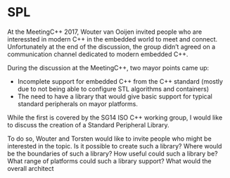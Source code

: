 # SPL

At the MeetingC++ 2017, Wouter van Ooijen invited people who are interessted in modern C++ in the embedded world to meet and connect. Unfortunately at the end of the discussion, the group didn’t agreed on a communication channel dedicated to modern embedded C++.

During the discussion at the MeetingC++, two mayor points came up:
- Incomplete support for embedded C++ from the C++ standard (mostly due to not being able to configure STL algorithms and containers)
- The need to have a library that would give basic support for typical standard peripherals on mayor platforms.

While the first is covered by the SG14 ISO C++ working group, I would like to discuss the creation of a Standard Peripheral Library.

To do so, Wouter and Torsten would like to invite people who might be interested in the topic. Is it possible to create such a library? Where would be the boundaries of such a library? How useful could such a library be? What range of platforms could such a library support? What would the overall architect

